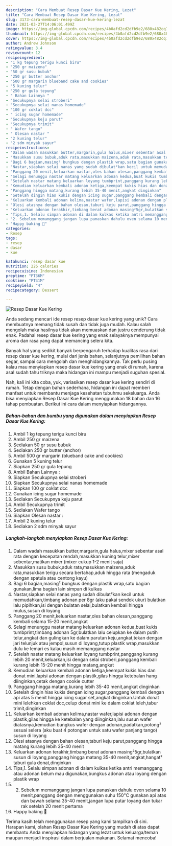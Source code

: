 ```yaml
---
description: "Cara Membuat Resep Dasar Kue Kering, Lezat"
title: "Cara Membuat Resep Dasar Kue Kering, Lezat"
slug: 3173-cara-membuat-resep-dasar-kue-kering-lezat
date: 2021-03-27T14:06:01.499Z
image: https://img-global.cpcdn.com/recipes/4b0afd2cd2dfb9e2/680x482cq70/resep-dasar-kue-kering-foto-resep-utama.jpg
thumbnail: https://img-global.cpcdn.com/recipes/4b0afd2cd2dfb9e2/680x482cq70/resep-dasar-kue-kering-foto-resep-utama.jpg
cover: https://img-global.cpcdn.com/recipes/4b0afd2cd2dfb9e2/680x482cq70/resep-dasar-kue-kering-foto-resep-utama.jpg
author: Andrew Johnson
ratingvalue: 3.4
reviewcount: 12
recipeingredient:
- "1 kg tepung terigu kunci biru"
- "250 gr maizena"
- "50 gr susu bubuk"
- "250 gr butter anchor"
- "500 gr margarin blueband cake and cookies"
- "5 kuning telur"
- "250 gr gula tepung"
- " Bahan Lainnya "
- "Secukupnya selai stroberi"
- "Secukupnya selai nanas homemade"
- "100 gr coklat dcc"
- " icing sugar homemade"
- "Secukupnya keju parut"
- "Secukupnya trimit"
- " Wafer tango"
- " Olesan nastar "
- "2 kuning telur"
- "2 sdm minyak sayur"
recipeinstructions:
- "Dalam wadah masukkan butter,margarin,gula halus,mixer sebentar asal rata dengan kecepatan rendah,masukkan kuning telur,mixer sebentar,matikan mixer (mixer cukup 1-2 menit saja)"
- "Masukkan susu bubuk,aduk rata,masukkan maizena,aduk rata,masukkan terigu secara bertahap,aduk hingga rata (mengaduk dengan spatula atau centong kayu)"
- "Bagi 6 bagian,masing² bungkus dengan plastik wrap,satu bagian gunakan,lima bagian lain simpan di kulkas"
- "Nastar,siapkan selai nanas yang sudah dibulat²kan kecil untuk memudahkan,timbang adonan per 8gr (aku pakai sendok ukur) bulatkan lalu pipihkan,isi dengan bulatan selai,bulatkan kembali hingga mulus,susun di loyang"
- "Panggang 20 menit,keluarkan nastar,oles bahan olesan,panggang kembali selama 15-20 menit,angkat"
- "Selagi menunggu nastar matang keluarkan adonan kedua,buat kukis tumbprint,timbang adonan 5gr,bulatkan lalu celupkan ke dalam putih telur,angkat dan gulingkan ke dalam parutan keju,angkat,tekan dengan jari telunjuk atau jempol,susun di loyang,tutup plastik wrap,masukkan dulu ke lemari es kalau masih memanggang nastar"
- "Setelah nastar matang keluarkan loyang tumbprint,panggang kurang lebih 20 menit,keluarkan,isi dengan selai stroberi,panggang kembali kurang lebih 15-20 menit hingga matang,angkat"
- "Kemudian keluarkan kembali adonan ketiga,keempat kukis hias dan donat mini,lapisi adonan dengan plastik,gilas hingga ketebalan hang diinginkan,cetak dengan cookie cutter"
- "Panggang hingga matang,kurang lebih 35-40 menit,angkat dinginkan"
- "Setelah dingin hias kukis dengan icing sugar,panggang kembali dengan api atas 5 menit hingga icing sugar set,angkat dinginkan.Untuk donat mini lelehkan coklat dcc,celup donat mini ke dalam coklat leleh,tabur trimit,dinginkan"
- "Keluarkan kembali adonan kelima,nastar wafer,lapisi adonan dengan plastik,gilas hingga ke ketebalan yang diinginkan,lalu susun wafer diatasnya,kemudian bungkus wafer dengan adonan,padatkan,potong² sesuai selera (aku buat 4 potongan untuk satu wafer panjang tango) susun di loyang"
- "Olesi atasnya dengan bahan olesan,taburi keju parut,panggang hingga matang kurang lebih 35-40 menit"
- "Keluarkan adonan terakhir,timbang berat adonan masing²5gr,bulatkan susun di loyang,panggang hingga matang 35-40 menit,angkat,hangat² taburi gula donat,dinginkan"
- "Tips,1. Selalu simpan adonan di dalam kulkas ketika antri memanggang atau adonan belum mau digunakan,bungkus adonan atau loyang dengan plastik wrap"
- "2. Sebelum memanggang jangan lupa panaskan dahulu oven selama 10 menit,panggang dengan menggunakan suhu 150&#34;C gunakan api atas dan bawah selama 35-40 menit,jangan lupa putar loyang dan tukar rak setelah 20 menit pertama"
- "Happy baking 🌹"
categories:
- Resep
tags:
- resep
- dasar
- kue

katakunci: resep dasar kue 
nutrition: 226 calories
recipecuisine: Indonesian
preptime: "PT36M"
cooktime: "PT41M"
recipeyield: "4"
recipecategory: Dessert

---
```



![Resep Dasar Kue Kering](https://img-global.cpcdn.com/recipes/4b0afd2cd2dfb9e2/680x482cq70/resep-dasar-kue-kering-foto-resep-utama.jpg)

Anda sedang mencari ide resep resep dasar kue kering yang unik? Cara membuatnya memang tidak susah dan tidak juga mudah. Kalau salah mengolah maka hasilnya tidak akan memuaskan dan justru cenderung tidak enak. Padahal resep dasar kue kering yang enak selayaknya mempunyai aroma dan rasa yang dapat memancing selera kita.

Banyak hal yang sedikit banyak berpengaruh terhadap kualitas rasa dari resep dasar kue kering, mulai dari jenis bahan, selanjutnya pemilihan bahan segar, sampai cara mengolah dan menghidangkannya. Tak perlu pusing kalau mau menyiapkan resep dasar kue kering yang enak di rumah, karena asal sudah tahu triknya maka hidangan ini mampu menjadi suguhan spesial.




Nah, kali ini kita coba, yuk, variasikan resep dasar kue kering sendiri di rumah. Tetap dengan bahan sederhana, hidangan ini dapat memberi manfaat untuk membantu menjaga kesehatan tubuhmu sekeluarga. Anda bisa menyiapkan Resep Dasar Kue Kering menggunakan 18 bahan dan 16 tahap pembuatan. Berikut ini cara dalam menyiapkan hidangannya.

<!--inarticleads1-->

##### Bahan-bahan dan bumbu yang digunakan dalam menyiapkan Resep Dasar Kue Kering:

1. Ambil 1 kg tepung terigu kunci biru
1. Ambil 250 gr maizena
1. Sediakan 50 gr susu bubuk
1. Sediakan 250 gr butter (anchor)
1. Ambil 500 gr margarin (blueband cake and cookies)
1. Gunakan 5 kuning telur
1. Siapkan 250 gr gula tepung
1. Ambil  Bahan Lainnya :
1. Siapkan Secukupnya selai stroberi
1. Siapkan Secukupnya selai nanas homemade
1. Siapkan 100 gr coklat dcc
1. Gunakan  icing sugar homemade
1. Sediakan Secukupnya keju parut
1. Ambil Secukupnya trimit
1. Sediakan  Wafer tango
1. Siapkan  Olesan nastar :
1. Ambil 2 kuning telur
1. Sediakan 2 sdm minyak sayur




<!--inarticleads2-->

##### Langkah-langkah menyiapkan Resep Dasar Kue Kering:

1. Dalam wadah masukkan butter,margarin,gula halus,mixer sebentar asal rata dengan kecepatan rendah,masukkan kuning telur,mixer sebentar,matikan mixer (mixer cukup 1-2 menit saja)
1. Masukkan susu bubuk,aduk rata,masukkan maizena,aduk rata,masukkan terigu secara bertahap,aduk hingga rata (mengaduk dengan spatula atau centong kayu)
1. Bagi 6 bagian,masing² bungkus dengan plastik wrap,satu bagian gunakan,lima bagian lain simpan di kulkas
1. Nastar,siapkan selai nanas yang sudah dibulat²kan kecil untuk memudahkan,timbang adonan per 8gr (aku pakai sendok ukur) bulatkan lalu pipihkan,isi dengan bulatan selai,bulatkan kembali hingga mulus,susun di loyang
1. Panggang 20 menit,keluarkan nastar,oles bahan olesan,panggang kembali selama 15-20 menit,angkat
1. Selagi menunggu nastar matang keluarkan adonan kedua,buat kukis tumbprint,timbang adonan 5gr,bulatkan lalu celupkan ke dalam putih telur,angkat dan gulingkan ke dalam parutan keju,angkat,tekan dengan jari telunjuk atau jempol,susun di loyang,tutup plastik wrap,masukkan dulu ke lemari es kalau masih memanggang nastar
1. Setelah nastar matang keluarkan loyang tumbprint,panggang kurang lebih 20 menit,keluarkan,isi dengan selai stroberi,panggang kembali kurang lebih 15-20 menit hingga matang,angkat
1. Kemudian keluarkan kembali adonan ketiga,keempat kukis hias dan donat mini,lapisi adonan dengan plastik,gilas hingga ketebalan hang diinginkan,cetak dengan cookie cutter
1. Panggang hingga matang,kurang lebih 35-40 menit,angkat dinginkan
1. Setelah dingin hias kukis dengan icing sugar,panggang kembali dengan api atas 5 menit hingga icing sugar set,angkat dinginkan.Untuk donat mini lelehkan coklat dcc,celup donat mini ke dalam coklat leleh,tabur trimit,dinginkan
1. Keluarkan kembali adonan kelima,nastar wafer,lapisi adonan dengan plastik,gilas hingga ke ketebalan yang diinginkan,lalu susun wafer diatasnya,kemudian bungkus wafer dengan adonan,padatkan,potong² sesuai selera (aku buat 4 potongan untuk satu wafer panjang tango) susun di loyang
1. Olesi atasnya dengan bahan olesan,taburi keju parut,panggang hingga matang kurang lebih 35-40 menit
1. Keluarkan adonan terakhir,timbang berat adonan masing²5gr,bulatkan susun di loyang,panggang hingga matang 35-40 menit,angkat,hangat² taburi gula donat,dinginkan
1. Tips,1. Selalu simpan adonan di dalam kulkas ketika antri memanggang atau adonan belum mau digunakan,bungkus adonan atau loyang dengan plastik wrap
1. 2. Sebelum memanggang jangan lupa panaskan dahulu oven selama 10 menit,panggang dengan menggunakan suhu 150&#34;C gunakan api atas dan bawah selama 35-40 menit,jangan lupa putar loyang dan tukar rak setelah 20 menit pertama
1. Happy baking 🌹




Terima kasih telah menggunakan resep yang kami tampilkan di sini. Harapan kami, olahan Resep Dasar Kue Kering yang mudah di atas dapat membantu Anda menyiapkan hidangan yang lezat untuk keluarga/teman maupun menjadi inspirasi dalam berjualan makanan. Selamat mencoba!
